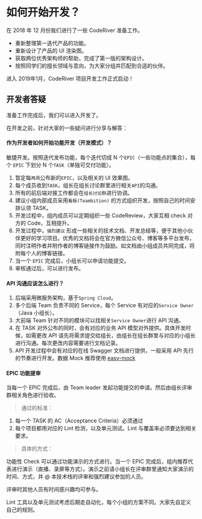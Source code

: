 # 如何开始开发？

在 2018 年 12 月份我们进行了一些 CodeRiver 准备工作。

- 重新整理第一迭代产品的功能。
- 重新设计了产品的 UI 渲染图。
- 获取两位优秀架构师的帮助，完成了第一版的架构设计。
- 按照同学们的擅长领域与意向，为大家分组并匹配到合适的伙伴。

进入 2019年1月，CodeRiver 项目开发工作正式启动！

## 开发者答疑

准备工作完成后，我们可以进入开发了。

在开发之前，针对大家的一些疑问进行分享与解答：



#### 作为开发者如何开始功能开发（开发模式）？

敏捷开发。按照迭代发布功能，每个迭代切成 N 个`EPIC`（一些功能点的集合），每个 `EPIC` 下划分 N 个`TASK`（单独可交付功能）。

1. 暂定每`两周`公布新的`EPIC`，以及相关的 UI 效果图。
2. 每个成员收到`TASK`，组长在组长讨论群里进行相关`API`的沟通。
3. 所有的前后端对接工作都会在`组长讨论群`进行协调。
4. 建议小组内部成员采用`看板(Teambition)` 的方式组织开发，按照自己的时间安排认领 TASK。
5. 开发过程中，组内成员可以定期组织一些 CodeReview，大家互相 check 对方的 Code，互相提升。
6. 开发过程中，`强烈建议` 形成一些相关的技术文档、开发总结等，便于其他小伙伴更好的学习项目。优秀的文档将会在官方微信公众号、博客等多平台发布，同时注明作者并附作者的博客链接作为鼓励。如文档由小组成员共同完成，将附每个人的博客链接。
7. 当一个 `EPIC` 完成后，小组长可以申请功能提交。
8. 审核通过后，可以进行发布。



#### API 沟通应该怎么进行？

1. 后端采用微服务架构，基于`Spring Cloud`。
2. 多个后端 Team 负责不同的 Service，每个 Service 有对应的`Service Owner`（Java 小组长）。
3. 大前端 Team 针对不同的模块可以找相关`Service Owner`进行 API 沟通。
4. 在 TASK 对外公布的同时，会有对应的业务 API 模型对外提供。具体开发时候，如需更改 API 请先将需求提交给组长，由组长在组长群里与对应的小组长进行沟通。每次更改内容需要进行文档记录。
5. API 开发过程中会有对应的在线 Swagger 文档进行提供，一般采用 API 先行的节奏进行开发。数据 Mock 推荐使用 [easy-mock](https://easy-mock.com/)



#### EPIC 功能提审

当每一个 EPIC 完成后，由 Team leader 发起功能提交的申请。然后由组长评审群相关角色进行验收。

> 通过的标准：

1. 每一个 TASK 的 AC（Acceptance Criteria）必须通过
2. 每个项目都用对应的 Lint 检测，以及单元测试。Lint 与覆盖率必须要达到相关要求。

> 具体的方式：

功能性 Check 可以通过功能演示的方式进行。当一个 EPIC 完成后，组内推荐代表进行演示（直播、录屏等方式）。演示之前请小组长在评审群里通知大家演示的时间、方式，并 @ 本技术栈的评审和强烈建议参加的人员。

评审时其他人员有时间感兴趣均可参与。



Lint 工具以及单元测试考虑后期走自动化，每个小组的方案不同。大家先自定义自己的规则。
